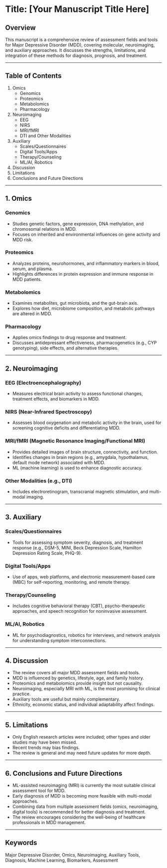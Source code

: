 # Title: [Your Manuscript Title Here]

## Overview

This manuscript is a comprehensive review of assessment fields and tools for Major Depressive Disorder (MDD), covering molecular, neuroimaging, and auxiliary approaches. It discusses the strengths, limitations, and integration of these methods for diagnosis, prognosis, and treatment.

---

## Table of Contents

1. Omics
   - Genomics
   - Proteomics
   - Metabolomics
   - Pharmacology
2. Neuroimaging
   - EEG
   - NIRS
   - MRI/fMRI
   - DTI and Other Modalities
3. Auxiliary
   - Scales/Questionnaires
   - Digital Tools/Apps
   - Therapy/Counseling
   - ML/AI, Robotics
4. Discussion
5. Limitations
6. Conclusions and Future Directions

---

## 1. Omics

### Genomics

- Studies genetic factors, gene expression, DNA methylation, and chromosomal relations in MDD.
- Focuses on inherited and environmental influences on gene activity and MDD risk.

### Proteomics

- Analyzes proteins, neurohormones, and inflammatory markers in blood, serum, and plasma.
- Highlights differences in protein expression and immune response in MDD patients.

### Metabolomics

- Examines metabolites, gut microbiota, and the gut-brain axis.
- Explores how diet, microbiome composition, and metabolic pathways are altered in MDD.

### Pharmacology

- Applies omics findings to drug response and treatment.
- Discusses antidepressant effectiveness, pharmacogenetics (e.g., CYP genotyping), side effects, and alternative therapies.

---

## 2. Neuroimaging

### EEG (Electroencephalography)

- Measures electrical brain activity to assess functional changes, treatment effects, and biomarkers in MDD.

### NIRS (Near-Infrared Spectroscopy)

- Assesses blood oxygenation and metabolic activity in the brain, used for screening cognitive deficits and differentiating MDD.

### MRI/fMRI (Magnetic Resonance Imaging/Functional MRI)

- Provides detailed images of brain structure, connectivity, and function.
- Identifies changes in brain regions (e.g., amygdala, hypothalamus, default mode network) associated with MDD.
- ML (machine learning) is used to enhance diagnostic accuracy.

### Other Modalities (e.g., DTI)

- Includes electroretinogram, transcranial magnetic stimulation, and multi-modal imaging.

---

## 3. Auxiliary

### Scales/Questionnaires

- Tools for assessing symptom severity, diagnosis, and treatment response (e.g., DSM-5, MINI, Beck Depression Scale, Hamilton Depression Rating Scale, PHQ-9).

### Digital Tools/Apps

- Use of apps, web platforms, and electronic measurement-based care (MBC) for self-reporting, monitoring, and remote therapy.

### Therapy/Counseling

- Includes cognitive behavioral therapy (CBT), psycho-therapeutic approaches, and speech recognition for noninvasive assessment.

### ML/AI, Robotics

- ML for psychodiagnostics, robotics for interviews, and network analysis for understanding symptom interconnections.

---

## 4. Discussion

- The review covers all major MDD assessment fields and tools.
- MDD is influenced by genetics, lifestyle, age, and family history.
- Proteomics and metabolomics provide insight but not causality.
- Neuroimaging, especially MRI with ML, is the most promising for clinical practice.
- Auxiliary tools are useful but mainly complementary.
- Ethnicity, economic status, and individual adaptability affect findings.

---

## 5. Limitations

- Only English research articles were included; other types and older studies may have been missed.
- Recent trends may bias findings.
- The review is general and may need future updates for more depth.

---

## 6. Conclusions and Future Directions

- ML-assisted neuroimaging (MRI) is currently the most suitable clinical assessment tool for MDD.
- Early diagnosis of MDD is becoming more feasible with multi-modal approaches.
- Combining data from multiple assessment fields (omics, neuroimaging, digital tools) is recommended for better diagnosis and treatment.
- The review encourages considering the well-being of healthcare professionals in MDD management.

---

## Keywords

Major Depressive Disorder, Omics, Neuroimaging, Auxiliary Tools, Diagnosis, Machine Learning, Biomarkers, Assessment
